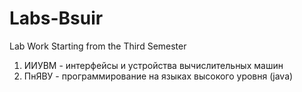 # Labs-Bsuir
Lab Work Starting from the Third Semester

1. ИИУВМ - интерфейсы и устройства вычислительных машин
2. ПнЯВУ - программирование на языках высокого уровня (java)
